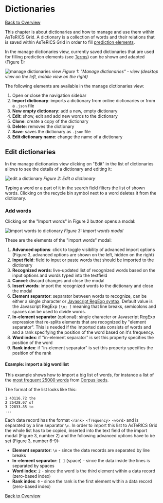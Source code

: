 # Dictionaries

[Back to Overview](README.md)

This chapter is about dictionaries and how to manage and use them within AsTeRICS Grid.
A dictionary is a collection of words and their relations that is saved within AsTeRICS Grid in order to fill [prediction elements](01_terms.md#grid-element). 

In the manage dictionaries view, currently saved dictionaries that are used for filling prediction elements (see [Terms](01_terms.md#grid-element)) can be shown and adapted (Figure 1):

![manage dictionaries view](./img/manage_dict_en.jpg)
*Figure 1: "Manage dictionaries" - view (desktop view on the left, mobile view on the right)*

The following elements are available in the manage dictionaries view:

1. Open or close the navigation sidebar
2. **Import dictionary**: imports a dictionary from online dictionaries or from a `.json` file
3. **New empty dictionary**: add a new, empty dictionary
4. **Edit**: show, edit and add new words to the dictionary
5. **Clone**: create a copy of the dictionary
6. **Delete**: removes the dictionary
7. **Save**: saves the dictionary as `.json` file
8. **Edit dictionary name**: change the name of a dictionary

## Edit dictionaries

<a id="edit-dictionaries"></a>

In the manage dictionaries view clicking on "Edit" in the list of dictionaries allows to see the details of a dictionary and editing it:

![edit a dictionary](./img/dictionary_edit_en.jpg)
*Figure 2: Edit a dictionary*

Typing a word or a part of it in the search field filters the list of shown words. Clicking on the recycle bin symbol next to a word deletes it from the dictionary.

### Add words

<a id="add-words"></a>

Clicking on the "Import words" in Figure 2 button opens a modal:

![import words to dictionary](./img/dictionary_import_en.jpg)
*Figure 3: Import words modal*

These are the elements of the "import words" modal:

1. **Advanced options**: click to toggle visibility of advanced import options (Figure 3, advanced options are shown on the left, hidden on the right)
2. **Input field**: field to input or paste words that should be imported to the dictionary 
3. **Recognized words**: live-updated list of recognized words based on the input options and words typed into the textfield 
4. **Cancel**: discard changes and close the modal 
5. **Insert words**: import the recognized words to the dictionary and close the modal 
6. **Element separator**: separator between words to recognize, can be either a single character or <a href="https://developer.mozilla.org/de/docs/Web/JavaScript/Reference/Global_Objects/RegExp" target="_blank">Javascript RegExp syntax</a>. Default value is the Javascript RegExp `[\n; ]` meaning that line breaks, semicolons and spaces can be used to divide words.
7. **In-element separator** (optional): single character or Javascript RegExp expression that re-splits elements that are recognized by "element separator". This is needed if the imported data consists of words and and a rank specifying the position of the word based on it's frequency.
8. **Word index**: if "in-element separator" is set this property specifies the position of the word 
9. **Rank index**: if "in-element separator" is set this property specifies the position of the rank 

#### Example: import a big word list

This example shows how to import a big list of words, for instance a list of the <a href="http://corpus.leeds.ac.uk/frqc/internet-en-forms.num" target="_blank">most frequent 25000 words</a> from <a href="http://corpus.leeds.ac.uk/" target="_blank">Corpus leeds</a>. 

The format of the list looks like this:

```
1 43116.72 the
2 25428.07 of
3 22833.85 to
...
```

Each data record has the format `<rank> <frequency> <word>` and is separated by a line separator `\n`. In order to import this list to AsTeRICS Grid the whole list has to be copied, inserted into the text field of the import modal (Figure 3, number 2) and the following advanced options have to be set (Figure 3, number 6-9):

* **Element separator**: `\n` - since the data records are separated by line breaks
* **In-element separator**: `[ ]` (space) - since the data inside the lines is separated by spaces
* **Word index**: `2` - since the word is the third element within a data record (zero-based index)
* **Rank index**: `0` - since the rank is the first element within a data record (zero-based index)

[Back to Overview](README.md)
